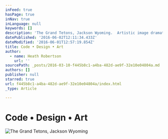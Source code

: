 ```yaml
---
inFeed: true
hasPage: true
inNav: true
inLanguage: null
keywords: []
description: 'The Grand Tetons, Jackson Wyoming.  Artistic image dramatization.'
datePublished: '2016-06-02T12:11:34.433Z'
dateModified: '2016-06-01T12:57:19.854Z'
title: Code • Design • Art
author:
  - name: Heath Robertson
    url: ''
sourcePath: _posts/2016-03-10-f445b8c1-a4ba-482d-ae9f-32e10e04804a.md
authors: []
publisher: null
starred: true
url: f445b8c1-a4ba-482d-ae9f-32e10e04804a/index.html
_type: Article

---
```

# Code • Design • Art
![The Grand Tetons, Jackson Wyoming](https://the-grid-user-content.s3-us-west-2.amazonaws.com/14be0954-d932-446d-8c87-ba82bdd2e69f.jpg)